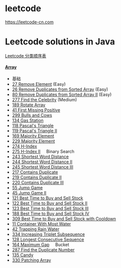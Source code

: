 # leetcode
https://leetcode-cn.com
# Leetcode solutions in Java
[Leetcode 分类顺序表](https://cspiration.com/leetcodeClassification) 
#### [Array](problems/src/array)

- 基础
- [27	Remove Element](problems/src/array/RemoveElement.java) (Easy)
- [26	Remove Duplicates from Sorted Array](problems/src/array/RemoveDuplicatesfromSortedArray.java) (Easy)
- [80	Remove Duplicates from Sorted Array II](problems/src/array/RemoveDuplicatesfromSortedArray.java) (Easy)
- [277	Find the Celebrity](problems/src/array/FindtheCelebrity.java) (Medium)
- [189	Rotate Array](problems/src/array/RotateArray.java)
- [41	First Missing Positive](problems/src/array/FindtheCelebrity.java)
- [299	Bulls and Cows](problems/src/array/FindtheCelebrity.java)	
- [134	Gas Station](problems/src/array/FindtheCelebrity.java)
- [118	Pascal's Triangle](problems/src/array/FindtheCelebrity.java)
- [119	Pascal's Triangle II](problems/src/array/FindtheCelebrity.java)
- [169	Majority Element](problems/src/array/FindtheCelebrity.java)
- [229	Majority Element](problems/src/array/FindtheCelebrity.java)
- [274	H-Index](problems/src/array/FindtheCelebrity.java)
- [275	H-Index II](problems/src/array/FindtheCelebrity.java) &nbsp; &nbsp; Binary Search
- [243	Shortest Word Distance](problems/src/array/FindtheCelebrity.java)
- [244	Shortest Word Distance II](problems/src/array/FindtheCelebrity.java)
- [245	Shortest Word Distance III](problems/src/array/FindtheCelebrity.java)
- [217	Contains Duplicate](problems/src/array/FindtheCelebrity.java)
- [219	Contains Duplicate II](problems/src/array/FindtheCelebrity.java)
- [220	Contains Duplicate III](problems/src/array/FindtheCelebrity.java)
- [55	Jump Game](problems/src/array/FindtheCelebrity.java)
- [45	Jump Game II](problems/src/array/FindtheCelebrity.java)
- [121	Best Time to Buy and Sell Stock](problems/src/array/FindtheCelebrity.java)
- [122	Best Time to Buy and Sell Stock II](problems/src/array/FindtheCelebrity.java)
- [123	Best Time to Buy and Sell Stock III](problems/src/array/FindtheCelebrity.java)
- [188	Best Time to Buy and Sell Stock IV](problems/src/array/FindtheCelebrity.java)
- [309	Best Time to Buy and Sell Stock with Cooldown](problems/src/array/FindtheCelebrity.java)	
- [11	Container With Most Water](problems/src/array/FindtheCelebrity.java)
- [42	Trapping Rain Water](problems/src/array/FindtheCelebrity.java)
- [334	Increasing Triplet Subsequence](problems/src/array/FindtheCelebrity.java)
- [128	Longest Consecutive Sequence](problems/src/array/FindtheCelebrity.java)
- [164	Maximum Gap](problems/src/array/FindtheCelebrity.java) &nbsp; &nbsp;  Bucket
- [287	Find the Duplicate Number](problems/src/array/FindtheCelebrity.java)
- [135	Candy](problems/src/array/FindtheCelebrity.java)
- [330	Patching Array](problems/src/array/FindtheCelebrity.java)






